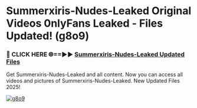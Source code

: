 # Summerxiris-Nudes-Leaked Original Videos 0nlyFans Leaked - Files Updated! (g8o9)

<h3>🔴 CLICK HERE 🌐==►► <a href="https://tinyurl.com/yc6ubb5a" rel="nofollow">Summerxiris-Nudes-Leaked Updated Files</a></h3>

Get Summerxiris-Nudes-Leaked and all content. Now you can access all videos and pictures of Summerxiris-Nudes-Leaked. New Updated Files 2025!

[![g8o9](https://i.imgur.com/7eu0CRL.gif)](https://tinyurl.com/yc6ubb5a)
